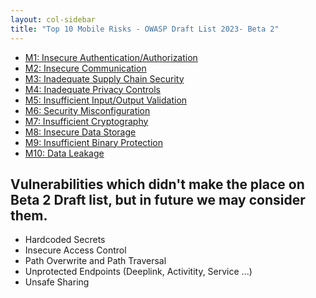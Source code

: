 ```yaml
---
layout: col-sidebar
title: "Top 10 Mobile Risks - OWASP Draft List 2023- Beta 2"
---
```


- [M1: Insecure Authentication/Authorization](m1-insecure-authentication-authorization)
- [M2: Insecure Communication](m2-insecure-communication)
- [M3: Inadequate Supply Chain Security](m3-inadequate-supply-chain-security)
- [M4: Inadequate Privacy Controls](m4-inadequate-privacy-controls)
- [M5: Insufficient Input/Output Validation](m5-insufficient-io-validation)
- [M6: Security Misconfiguration](m6-security-misconfiguration)
- [M7: Insufficient Cryptography](m7-insufficient-cryptography)
- [M8: Insecure Data Storage](m8-insecure-data-storage)
- [M9: Insufficient Binary Protection](m9-insufficient-binary-protection)
- [M10: Data Leakage](m10-data-leakage)

## Vulnerabilities which didn't make the place on Beta 2 Draft list, but in future we may consider them.

* Hardcoded Secrets
* Insecure Access Control
* Path Overwrite and Path Traversal
* Unprotected Endpoints (Deeplink, Activitity, Service ...)
* Unsafe Sharing
